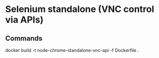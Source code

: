 # Selenium standalone (VNC control via APIs)

## Commands

docker build -t node-chrome-standalone-vnc-api -f Dockerfile .

